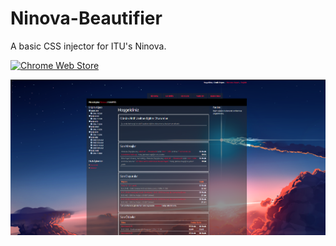 # Ninova-Beautifier
A basic CSS injector for ITU's Ninova.

<a href="https://chrome.google.com/webstore/detail/ninova-beautifier/hnlpdbepdicjbpfmopjelbnlcenobklo">
  <img alt="Chrome Web Store" src="https://img.shields.io/chrome-web-store/v/hnlpdbepdicjbpfmopjelbnlcenobklo?color=crimson&logo=google%20chrome&logoColor=white&style=for-the-badge">
</a>

![preview](https://github.com/Cenngo/Ninova-Beautifier/blob/master/preview.png)
